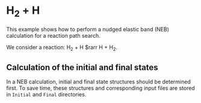 # H<sub>2</sub> + H

This example shows how to perform a nudged elastic band (NEB) calculation for a reaction path search.

We consider a reaction: H<sub>2</sub> + H $rarr H + H<sub>2</sub>.

## Calculation of the initial and final states

In a NEB calculation, initial and final state structures should be determined first.
To save time, these structures and corresponding input files are stored in ``Initial`` and ``Final`` directories.
